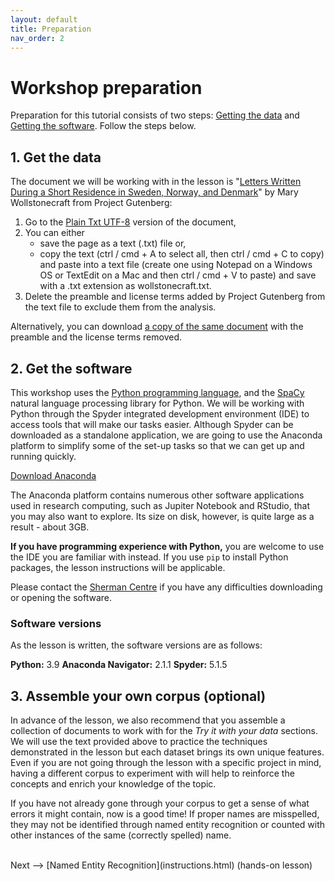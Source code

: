 ```yaml
---
layout: default
title: Preparation
nav_order: 2
---
```


# Workshop preparation 

Preparation for this tutorial consists of two steps: [Getting the data](#get-the-data) and [Getting the software](#get-the-software). Follow the steps below. 
  
## 1. Get the data

The document we will be working with in the lesson is "[Letters Written During a Short Residence in Sweden, Norway, and Denmark](https://www.gutenberg.org/ebooks/3529)" by Mary Wollstonecraft from Project Gutenberg: 

1. Go to the [Plain Txt UTF-8](https://www.gutenberg.org/ebooks/3529.txt.utf-8) version of the document,
2. You can either 
   - save the page as a text (.txt) file or, 
   - copy the text (ctrl / cmd + A to select all, then ctrl / cmd + C to copy) and paste into a text file (create one using Notepad on a Windows OS or TextEdit on a Mac and then ctrl / cmd + V to paste) and save with a .txt extension as wollstonecraft.txt.
3. Delete the preamble and license terms added by Project Gutenberg from the text file to exclude them from the analysis.

Alternatively, you can download [a copy of the same document](assets/wollstonecraft.txt) with the preamble and the license terms removed.

## 2.  Get the software

This workshop uses the [Python programming language](https://www.python.org/), and the [SpaCy](https://spacy.io/) natural language processing library for Python. We will be working with Python through the Spyder integrated development environment (IDE) to access tools that will make our tasks easier. Although Spyder can be downloaded as a standalone application, we are going to use the Anaconda platform to simplify some of the set-up tasks so that we can get up and running quickly.

[Download Anaconda](https://www.anaconda.com/products/individual) 

The Anaconda platform contains numerous other software applications used in research computing, such as Jupiter Notebook and RStudio, that you may also want to explore. Its size on disk, however, is quite large as a result - about 3GB. 

**If you have programming experience with Python,** you are welcome to use the IDE you are familiar with instead. If you use `pip` to install Python packages, the lesson instructions will be applicable. 

Please contact the [Sherman Centre](mailto:scds@mcmaster.ca) if you have any difficulties downloading or opening the software.

### Software versions

As the lesson is written, the software versions are as follows:

**Python:** 3.9
**Anaconda Navigator:** 2.1.1
**Spyder:** 5.1.5

## 3. Assemble your own corpus (optional)

In advance of the lesson, we also recommend that you assemble a collection of documents to work with for the *Try it with your data* sections. We will use the text  provided above to practice the techniques demonstrated in the lesson but each dataset brings its own unique features. Even if you are not going through the lesson with a specific project in mind, having a different corpus to experiment with will help to reinforce the concepts and enrich your knowledge of the topic.

If you have not already gone through your corpus to get a sense of what errors it might contain, now is a good time! If proper names are misspelled, they may not be identified through named entity recognition or counted with other instances of the same (correctly spelled) name.


<br />
Next --> [Named Entity Recognition](instructions.html) (hands-on lesson)
